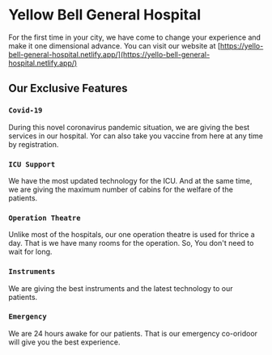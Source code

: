 # Yellow Bell General Hospital

For the first time in your city, we have come to change your experience and make it one dimensional advance. You can visit our website at [https://yello-bell-general-hospital.netlify.app/](https://yello-bell-general-hospital.netlify.app/)

## Our Exclusive Features

### `Covid-19`

During this novel coronavirus pandemic situation, we are giving the best services in our hospital. Yor can also take you vaccine from here at any time by registration.

### `ICU Support`

We have the most updated technology for the ICU. And at the same time, we are giving the maximum number of cabins for the welfare of the patients.

### `Operation Theatre`

Unlike most of the hospitals, our one operation theatre is used for thrice a day. That is we have many rooms for the operation. So, You don't need to wait for long.

### `Instruments`

We are giving the best instruments and the latest technology to our patients.

### `Emergency`

We are 24 hours awake for our patients. That is our emergency co-oridoor will give you the best experience.